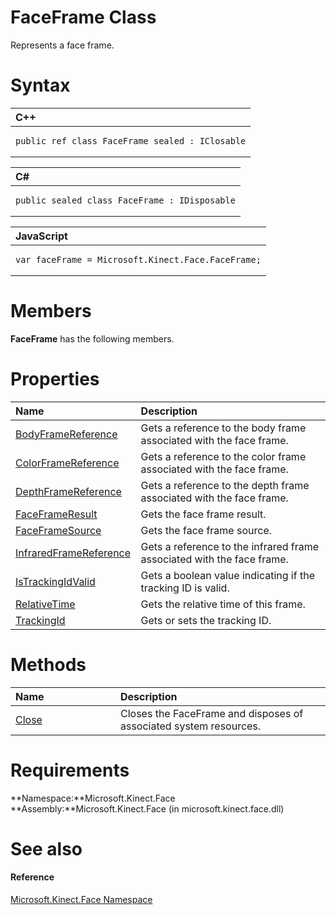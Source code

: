 FaceFrame Class  
===============  

Represents a face frame. <span id="syntaxSection"></span>

Syntax  
======  

<table>
<colgroup>
<col width="100%" />
</colgroup>
<thead>
<tr class="header">
<th align="left">C++</th>
</tr>
</thead>
<tbody>
<tr class="odd">
<td align="left"><pre><code>public ref class FaceFrame sealed : IClosable</code></pre></td>
</tr>
</tbody>
</table>

<table>
<colgroup>
<col width="100%" />
</colgroup>
<thead>
<tr class="header">
<th align="left">C#</th>
</tr>
</thead>
<tbody>
<tr class="odd">
<td align="left"><pre><code>public sealed class FaceFrame : IDisposable</code></pre></td>
</tr>
</tbody>
</table>

<table>
<colgroup>
<col width="100%" />
</colgroup>
<thead>
<tr class="header">
<th align="left">JavaScript</th>
</tr>
</thead>
<tbody>
<tr class="odd">
<td align="left"><pre><code>var faceFrame = Microsoft.Kinect.Face.FaceFrame;</code></pre></td>
</tr>
</tbody>
</table>

<span id="classMembersSection"></span>

Members  
=======  

**FaceFrame** has the following members.  

<span id="publicpropertiesSection"></span>

Properties  
==========  

<table>
<colgroup>
<col width="30%" />
<col width="60%" />
</colgroup>
<thead>
<tr class="header">
<th align="left">Name</th>
<th align="left">Description</th>
</tr>
</thead>
<tbody>
<tr class="odd">
<td align="left"><a href="FaceFrame_Class/Properties/BodyFrameReference_Property.md">BodyFrameReference</a></td>
<td align="left">Gets a reference to the body frame associated with the face frame.</td>
</tr>
<tr class="even">
<td align="left"><a href="FaceFrame_Class/Properties/ColorFrameReference_Property.md">ColorFrameReference</a></td>
<td align="left">Gets a reference to the color frame associated with the face frame.</td>
</tr>
<tr class="odd">
<td align="left"><a href="FaceFrame_Class/Properties/DepthFrameReference_Property.md">DepthFrameReference</a></td>
<td align="left">Gets a reference to the depth frame associated with the face frame.</td>
</tr>
<tr class="even">
<td align="left"><a href="FaceFrame_Class/Properties/FaceFrameResult_Property.md">FaceFrameResult</a></td>
<td align="left">Gets the face frame result.</td>
</tr>
<tr class="odd">
<td align="left"><a href="FaceFrame_Class/Properties/FaceFrameSource_Property.md">FaceFrameSource</a></td>
<td align="left">Gets the face frame source.</td>
</tr>
<tr class="even">
<td align="left"><a href="FaceFrame_Class/Properties/InfraredFrameReference.md">InfraredFrameReference</a></td>
<td align="left">Gets a reference to the infrared frame associated with the face frame.</td>
</tr>
<tr class="odd">
<td align="left"><a href="FaceFrame_Class/Properties/IsTrackingIdValid_Property.md">IsTrackingIdValid</a></td>
<td align="left">Gets a boolean value indicating if the tracking ID is valid.</td>
</tr>
<tr class="even">
<td align="left"><a href="FaceFrame_Class/Properties/RelativeTime_Property.md">RelativeTime</a></td>
<td align="left">Gets the relative time of this frame.</td>
</tr>
<tr class="odd">
<td align="left"><a href="FaceFrame_Class/Properties/TrackingId_Property.md">TrackingId</a></td>
<td align="left">Gets or sets the tracking ID.</td>
</tr>
</tbody>
</table>

<span id="publicmethodsSection"></span>

Methods  
=======  

<table>
<colgroup>
<col width="30%" />
<col width="60%" />
</colgroup>
<thead>
<tr class="header">
<th align="left">Name</th>
<th align="left">Description</th>
</tr>
</thead>
<tbody>
<tr class="odd">
<td align="left"><a href="FaceFrame_Class/Methods/Close_Method.md">Close</a></td>
<td align="left">Closes the FaceFrame and disposes of associated system resources.</td>
</tr>
</tbody>
</table>

<span id="requirements"></span>

Requirements  
============  

**Namespace:**Microsoft.Kinect.Face  
**Assembly:**Microsoft.Kinect.Face (in microsoft.kinect.face.dll)  

<span id="ID4E6"></span>

See also  
========  

<span id="ID4EBB"></span>
#### Reference  

[Microsoft.Kinect.Face Namespace](../Kinect.Face.md)  



<!--Please do not edit the data in the comment block below.-->
<!--
TOCTitle : FaceFrame Class
RLTitle : FaceFrame Class
KeywordK : FaceFrame class, about
HelpPriority : 2
TopicType : apiref
KeywordF : Microsoft.Kinect.Face.FaceFrame
KeywordF : FaceFrame
KeywordF : Microsoft.Kinect.Face.FaceFrame
KeywordA : T:Microsoft.Kinect.Face.FaceFrame
AssetID : T:Microsoft.Kinect.Face.FaceFrame
Locale : en-us
CommunityContent : 1
APIType : Managed
APILocation : microsoft.kinect.face.dll
APIName : Microsoft.Kinect.Face.FaceFrame
TargetOS : Windows
TopicType : kbSyntax
DevLang : VB
DevLang : CSharp
DevLang : JavaScript
DevLang : C++
DocSet : K4Wv2
ProjType : K4Wv2Proj
Technology : Kinect for Windows
Product : Kinect for Windows SDK v2
productversion : 20
-->
